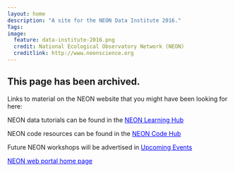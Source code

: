 ```yaml
---
layout: home
description: "A site for the NEON Data Institute 2016."
Tags:
image:
  feature: data-institute-2016.png
  credit: National Ecological Observatory Network (NEON)
  creditlink: http://www.neonscience.org
---
```



## This page has been archived.

Links to material on the NEON website that you might have been looking for here:

NEON data tutorials can be found in the <a href="https://www.neonscience.org/resources/learning-hub/tutorials" style="color: blue" target="_blank">NEON Learning Hub</a>

NEON code resources can be found in the <a href="https://www.neonscience.org/resources/code-hub" style="color: blue" target="_blank">NEON Code Hub</a>

Future NEON workshops will be advertised in <a href="https://www.neonscience.org/get-involved/upcoming-events" style="color: blue" target="_blank">Upcoming Events</a>

<a href="https://www.neonscience.org" style="color: blue" target="_blank">NEON web portal home page</a>
